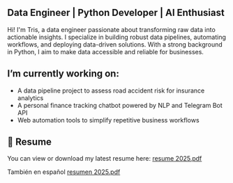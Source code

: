 ## Data Engineer | Python Developer | AI Enthusiast

Hi! I'm Tris, a data engineer passionate about transforming raw data into actionable insights. I specialize in building robust data pipelines, automating workflows, and deploying data-driven solutions. With a strong background in Python, I aim to make data accessible and reliable for businesses.

## I’m currently working on:
- A data pipeline project to assess road accident risk for insurance analytics
- A personal finance tracking chatbot powered by NLP and Telegram Bot API
- Web automation tools to simplify repetitive business workflows

## 📄 Resume

You can view or download my latest resume here: [resume 2025.pdf](https://github.com/trismald/trismald/blob/main/CEMO_CV2025EN.pdf)

También en español [resumen 2025.pdf](https://github.com/trismald/trismald/blob/main/CEMO_CV2025ES.pdf)
